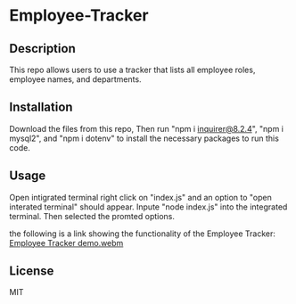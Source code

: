 # Employee-Tracker

## Description
This repo allows users to use a tracker that lists all employee roles, employee names, and departments.

## Installation
Download the files from this repo, Then run "npm i inquirer@8.2.4", "npm i mysql2", and "npm i dotenv" to install the necessary packages to run this code.

## Usage
Open intigrated terminal right click on "index.js" and an option to "open interated terminal" should appear. Inpute "node index.js" into the integrated terminal. Then selected the promted options.


the following is a link showing the functionality of the Employee Tracker:
[Employee Tracker demo.webm](https://github.com/CortezT/Employee-Tracker/assets/126823522/0ef770cd-519b-40b2-a66f-d87af50ceeb5)


## License
MIT